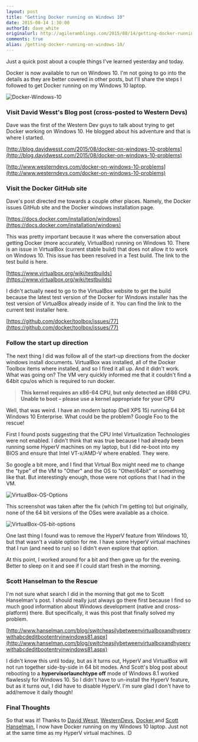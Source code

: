 ```yaml
---
layout: post
title: "Getting Docker running on Windows 10"
date: 2015-08-14 1:30:00
authorId: dave_white
originalurl: http://agileramblings.com/2015/08/14/getting-docker-running-on-windows-10/
comments: true
alias: /getting-docker-running-on-windows-10/
---
```

Just a quick post about a couple things I've learned yesterday and today.

Docker is now available to run on Windows 10. I'm not going to go into the details as they are better covered in other posts, but I'll share the steps I followed to get Docker running on my Windows 10 laptop.

<!--more-->

![Docker-Windows-10][1]

### Visit David Wesst's Blog post (cross-posted to Western Devs)

Dave was the first of the Western Dev guys to talk about trying to get Docker working on Windows 10. He blogged about his adventure and that is where I started.

[http://blog.davidwesst.com/2015/08/docker-on-windows-10-problems](http://blog.davidwesst.com/2015/08/docker-on-windows-10-problems)

[http://www.westerndevs.com/docker-on-windows-10-problems](http://www.westerndevs.com/docker-on-windows-10-problems)

### Visit the Docker GitHub site

Dave's post directed me towards a couple other places. Namely, the Docker issues GitHub site and the Docker windows installation page.

[https://docs.docker.com/installation/windows](https://docs.docker.com/installation/windows)

This was pretty important because it was where the conversation about getting Docker (more accurately, VirtualBox) running on Windows 10. There is an issue in VirtualBox (current stable build) that does not allow it to work on Windows 10. This issue has been resolved in a Test build. The link to the test build is here.

[https://www.virtualbox.org/wiki/testbuilds](https://www.virtualbox.org/wiki/testbuilds)

I didn't actually need to go to the VirtualBox website to get the build because the latest test version of the Docker for Windows installer has the test version of VirtualBox already inside of it. You can find the link to the current test installer here.

[https://github.com/docker/toolbox/issues/77](https://github.com/docker/toolbox/issues/77)

### Follow the start up direction

The next thing I did was follow all of the start-up directions from the docker windows install documents. VirtualBox was installed, all of the Docker Toolbox items where installed, and so I fired it all up. And it didn't work. What was going on? The VM very quickly informed me that it couldn't find a 64bit cpu/os which is required to run docker.

>**This kernel requires an x86-64 CPU, but only detected an i686 CPU. Unable to boot – please use a kernel appropriate for your&nbsp;CPU**

Well, that was weird. I have an modern laptop (Dell XPS 15) running 64 bit Windows 10 Enterprise. What could be the problem? Google Foo to the rescue!

First I found posts suggesting that the CPU Intel Virtualization Technologies were not enabled. I didn't think that was true because I had already been running some HyperV machines on my laptop, but I did re-boot into my BIOS and ensure that Intel VT-x/AMD-V where enabled. They were.

So google a bit more, and I find that Virtual Box might need me to change the "type" of the VM to "Other" and the OS to "Other/64bit" or something like that. But interestingly enough, those were not options that I had in the VM.

![VirtualBox-OS-Options][2]

This screenshot was taken after the fix (which I'm getting to) but originally, none of the 64 bit versions of the OSes were available as a choice.

![VirtualBox-OS-bit-options][3]

One last thing I found was to remove the HyperV feature from Windows 10, but that wasn't a viable option for me. I have some HyperV virtual machines that I run (and need to run) so I didn't even explore that option.

At this point, I worked around for a bit and then gave up for the evening. Better to sleep on it and see if I could start fresh in the morning.

### Scott Hanselman to the Rescue

I'm not sure what search I did in the morning that got me to Scott Hanselman's post. I should really just always go there first because I find so much good information about Windows development (native and cross-platform) there. But specifically, it was this post that finally solved my problem.

[http://www.hanselman.com/blog/switcheasilybetweenvirtualboxandhypervwithabcdeditbootentryinwindows81.aspx](http://www.hanselman.com/blog/switcheasilybetweenvirtualboxandhypervwithabcdeditbootentryinwindows81.aspx)

I didn't know this until today, but as it turns out, HyperV and VirtualBox will not run together side-by-side in 64 bit modes. And Scott's blog post about rebooting to a **hypervisorlaunchtype off** mode of Windows 8.1 worked flawlessly for Windows 10. So I didn't have to un-install the HyperV feature, but as it turns out, I did have to disable HyperV. I'm sure glad I don't have to add/remove it daily though!

### Final Thoughts

So that was it! Thanks to [David Wesst][4], [WesternDevs][5], [Docker ][6]and [Scott Hanselman][7], I now have Docker running on my Windows 10 laptop. Just not at the same time as my HyperV virtual machines. :D

[1]: https://agileramblings.files.wordpress.com/2015/08/docker-windows-10.png?w=600&amp;h=308
[2]: https://agileramblings.files.wordpress.com/2015/08/virtualbox-os-options.png?w=450&amp;h=330
[3]: https://agileramblings.files.wordpress.com/2015/08/virtualbox-os-bit-options.png?w=450&amp;h=330
[4]: http://blog.davidwesst.com/
[5]: http://www.westerndevs.com/
[6]: https://www.docker.com/
[7]: http://www.hanselman.com/
